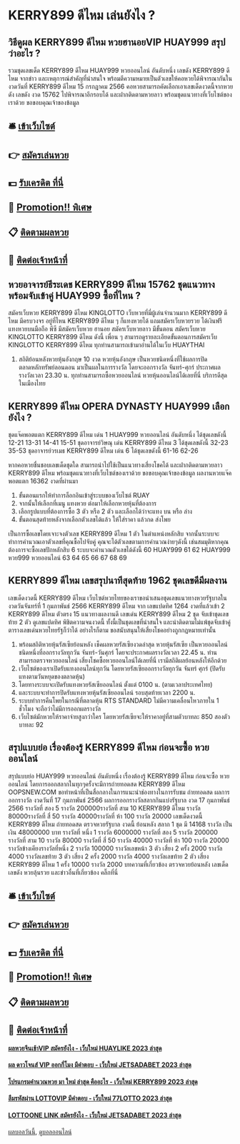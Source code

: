 # KERRY899 ดีไหม เล่นยังไง ?
## วิธีดูผล KERRY899 ดีไหม หวยฮานอยVIP HUAY999 สรุปว่าอะไร ?
รวมชุดเลขเด็ด KERRY899 ดีไหม HUAY999 หวยออนไลน์ อันดับหนึ่ง เลขดัง KERRY899 ดีไหม จากข่าว และเหตุการณ์สำคัญที่น่าสนใจ พร้อมตีความหมายเป็นตัวเลขให้คอหวยได้พิจารณากันในงวดวันที่ KERRY899 ดีไหม 15 กรกฎาคม 2566
คอหวยสามารถคัดเลือกเอาเลขเด็ดงวดนี้จากหวยดัง เลขดัง งวด 15762 ไปพิจารณาอีกรอบได้ และฝากติดตามหวยลาว พร้อมชุดแนวทางที่เว็บไซต์ของเราด้วย
ขอขอบคุณเจ้าของข้อมูล


## 🛎 [เข้าเว็บไซต์](https://bit.ly/3BG5bNw)
## 👉 [สมัครเล่นหวย](https://bit.ly/3BG5bNw)
## 💵 [รับเครดิต ที่นี่](https://bit.ly/3C3mvgS)
## 👑 [Promotion!! พิเศษ](https://bit.ly/3C3mvgS)
## 📋 [ติดตามผลหวย](https://bit.ly/3C3mvgS)
## 📱 [ติดต่อเจ้าหน้าที่](https://bit.ly/3C3mvgS)

## หวยอาจารย์ธีระเดช KERRY899 ดีไหม 15762 ชุดแนวทางพร้อมจับเข้าคู่ HUAY999 ซื้อที่ไหน ?
สมัครเว็บหวย KERRY899 ดีไหม KINGLOTTO เว็บหวยที่มี่ผู้เล่นจำนวนมาก KERRY899 ดีไหม มีครบวงจร อยู่ที่ไหน KERRY899 ดีไหม ๆ ก็แทงหวยได้ แถมสมัครเว็บหวยรวย ได้เงินฟรี แทงหวยบนมือถือ พีซี มีสมัครเว็บหวย ฮานอย สมัครเว็บหวยลาว มีขั้นตอน สมัครเว็บหวย KINGLOTTO KERRY899 ดีไหม ดังนี้
เพื่อน ๆ สามารถดูรายละเอียดขั้นตอนการสมัครเว็บ KINGLOTTO KERRY899 ดีไหม ทุกท่านสามารถเข้ามาอ่านได้ในเว็บ HUAYTHAI
1. สถิติย้อนหลังหวยหุ้นอังกฤษ 10 งวด หวยหุ้นอังกฤษ เป็นหวยชนิดหนึ่งที่ใช้ผลการปิดตลาดหลักทรัพย์ลอนดอน มาเป็นผลในการรางวัล โดยจะออกรางวัล จันทร์-ศุกร์ ประกาศผลรางวัลเวลา 23.30 น. ทุกท่านสามารถซื้อหวยออนไลน์ หวยหุ้นออนไลน์ได้เลยที่นี่ บริการดีสุดในเมืองไทย

## KERRY899 ดีไหม OPERA DYNASTY HUAY999 เลือกยังไง ?
ชุดแจ๊คพอตแตก KERRY899 ดีไหม เด่น 1 HUAY999 หวยออนไลน์ อันดับหนึ่ง ได้ชุดเลขดังนี้
12-21
13-31
14-41
15-51
ชุดอาจารย์วิษณุ เด่น KERRY899 ดีไหม 3 ได้ชุดเลขดังนี้
32-23
35-53
ชุดอาจารย์วรเมธ KERRY899 ดีไหม เด่น 6 ได้ชุดเลขดังนี้
61-16
62-26

หากคอหวยชื่นชอบเลขเด็ดชุดใด สามารถนำไปใช้เป็นแนวทางเสี่ยงโชคได้ และฝากติดตามหวยลาว KERRY899 ดีไหม พร้อมชุดแนวทางที่เว็บไซต์ของเราด้วย
ขอขอบคุณเจ้าของข้อมูล
ผลงานหวยแจ๊คพอตแตก 16362 งวดที่ผ่านมา
1. ขั้นตอนแรกให้ทำการล็อกอินเข้าสู่ระบบของเว็บไซต์ RUAY
2. จากนั้นให้เลือกที่เมนู แทงหวย ต่อมาให้เลือกหวยหุ้นที่ต้องการ
3. เลือกรูปแบบที่ต้องการซื้อ 3 ตัว หรือ 2 ตัว และเลือกได้ว่าจะแทง บน หรือ ล่าง
4. ขั้นตอนสุดท้ายหลังจากเลือกตัวเลขได้แล้ว ให้ใส่ราคา แล้วกด ส่งโพย

เป็นการซื้อเลขโดยเจาะจงตัวเลข KERRY899 ดีไหม 1 ตัว ในตำแหน่งหลักสิบ จากนั้นระบบจะทำการคำนวณเอาตัวเลขที่คุณซื้อไปจับคู่ คุณจะได้ตัวเลขตามการคำนวณง่ายๆดังนี้
เช่นสมมุติหากคุณต้องการจะซื้อเลขปักหลักสิบ 6 ระบบจะคำนวณตัวเลขได้ดังนี้ 60 HUAY999 61 62 HUAY999 หวย999 หวยออนไลน์ 63 64 65 66 67 68 69

## KERRY899 ดีไหม เลขสรุปนาทีสุดท้าย 1962 ชุดเลขดีมีผลงาน
เลขเด็ดงวดนี้ KERRY899 ดีไหม เว็บไซต์หวยไทยของเราขอนำเสนอชุดเลขแนวทางหวยรัฐบาลในงวดวันจันทร์ที่ 1 กุมภาพันธ์ 2566 KERRY899 ดีไหม จาก เลขแปดทิศ 1264 งวดที่แล้วเข้า 2 KERRY899 ดีไหม ตัวตรง 15 แนวทางผลงานดี เลขเด่น KERRY899 ดีไหม 2 ชุด จับเข้าชุดเลขท้าย 2 ตัว ดูเลขแปดทิศ พิชิตความจนงวดนี้ ทั้งนี้เป็นชุดเลขที่น่าสนใจ และน่าติดตามไม่แพ้ชุดจับเข้าคู่ตารางเลขเด่นหวยไทยรัฐก็ว่าได้ อย่างไรก็ตาม ขอสนับสนุนให้เสี่ยงโชคอย่างถูกกฎหมายเท่านั้น
1. พร้อมสถิติหวยหุ้นรัสเซียย้อนหลัง เช็คผลหวยรัสเซียงวดล่าสุด หวยหุ้นรัสเซีย เป็นหวยออนไลน์ชนิดหนึ่งที่ออกรางวัลทุกวัน จันทร์-วันศุกร์ โดยจะประกาศผลรางวัลเวลา 22.45 น. ท่านสามารถตรวจหวยออนไลน์ เสี่ยงโชคซื้อหวยออนไลน์ได้เลยที่นี่ เรามีสถิติผลย้อนหลังให้อีกด้วย
2. เว็บไซต์ของเราเปิดรับแทงออนไลน์ทุกวัน โดยหวยรัสเซียออกรางวัลทุกวัน จันทร์ ศุกร์ (ปิดรับแทงตามวันหยุดของตลาดหุ้น)
3. โดยทางระบบจะเปิดรับแทงหวยรัสเซียออนไลน์ ตั้งแต่ 0100 น. (ตามเวลาประเทศไทย)
4. และระบบจะทำการปิดรับแทงหวยหุ้นรัสเซียออนไลน์ รอบสุดท้ายเวลา 2200 น.
5. ระบบทำการคืนโพยในกรณีที่ตลาดหุ้น RTS STANDARD ไม่มีความเคลื่อนไหวภายใน 1 ชั่วโมง จะถือว่าไม่มีการออกผลรางวัล
6. เว็บไซต์มักหวยให้ราคาจ่ายสูงกว่าใคร โดยหวยรัสเซียจะให้ราคาอยู่ที่สามตัวบาทละ 850 สองตัวบาทละ 92

## สรุปแบบย่อ เรื่องต้องรู้ KERRY899 ดีไหม ก่อนจะซื้อ หวยออนไลน์
สรุปแบบย่อ HUAY999 หวยออนไลน์ อันดับหนึ่ง เรื่องต้องรู้ KERRY899 ดีไหม ก่อนจะซื้อ หวยออนไลน์ โดยการออกสลากในทุกๆครั้งจะมีการถ่ายทอดสด KERRY899 ดีไหม OOPSNEW.COM ขอทำหน้าที่เป็นสื่อกลางในการแนะนำช่องทางในการรับชม
ถ่ายทอดสด ผลการออกรางวัล งวดวันที่ 17 กุมภาพันธ์ 2566
ผลการออกรางวัลสลากกินแบ่งรัฐบาล งวด 17 กุมภาพันธ์ 2566
รางวัลที่ สอง 5 รางวัล 200000รางวัลที่ สาม 10 KERRY899 ดีไหม รางวัล 80000รางวัลที่ สี่ 50 รางวัล 40000รางวัลที่ ห้า 100 รางวัล 20000
 เลขเด็ดงวดนี้ KERRY899 ดีไหม ถ่ายทอดสด ตรวจหวยรัฐบาล งวดนี้ ย้อนหลัง 
สลาก 1 ชุด มี 14168 รางวัล เป็นเงิน 48000000 บาท
รางวัลที่ หนึ่ง 1 รางวัล 6000000 รางวัลที่ สอง 5 รางวัล 200000 รางวัลที่ สาม 10 รางวัล 80000 รางวัลที่ สี่ 50 รางวัล 40000 รางวัลที่ ห้า 100 รางวัล 20000 รางวัลข้างเคียงรางวัลที่หนึ่ง 2 รางวัล 100000 รางวัลเลขหน้า 3 ตัว เสี่ยง 2 ครั้ง 2000 รางวัล 4000 รางวัลเลขท้าย 3 ตัว เสี่ยง 2 ครั้ง 2000 รางวัล 4000 รางวัลเลขท้าย 2 ตัว เสี่ยง KERRY899 ดีไหม 1 ครั้ง 10000 รางวัล 2000
บทความที่เกี่ยวข้อง
ตรวจหวยย้อนหลัง เลขเด็ดเลขดัง หวยลุ้นรวย และข่าวอื่นที่เกี่ยวข้อง คลิ๊กที่นี่

## 🛎 [เข้าเว็บไซต์](https://bit.ly/3BG5bNw)
## 👉 [สมัครเล่นหวย](https://bit.ly/3BG5bNw)
## 💵 [รับเครดิต ที่นี่](https://bit.ly/3C3mvgS)
## 👑 [Promotion!! พิเศษ](https://bit.ly/3C3mvgS)
## 📋 [ติดตามผลหวย](https://bit.ly/3C3mvgS)
## 📱 [ติดต่อเจ้าหน้าที่](https://bit.ly/3C3mvgS)

#### [ผลหวยจีนเช้าVIP สมัครยังไง - เว็บใหม่ HUAYLIKE 2023 ล่าสุด](https://atom.io/themes/ผลหวยจีนเช้าvip%20สมัครยังไง%20-%20เว็บใหม่%20huaylike%202023%20ล่าสุด)
#### [ผล ดาวโจนส์ VIP ออกกี่โมง มีคำตอบ - เว็บใหม่ JETSADABET 2023 ล่าสุด](https://atom.io/themes/ผล%20ดาวโจนส์%20vip%20ออกกี่โมง%20มีคำตอบ%20-%20เว็บใหม่%20jetsadabet%202023%20ล่าสุด)
#### [โปรแกรมคำนวณหวย มา ใหม่ ล่าสุด คืออะไร - เว็บใหม่ KERRY899 2023 ล่าสุด](https://atom.io/themes/โปรแกรมคำนวณหวย%20มา%20ใหม่%20ล่าสุด%20คืออะไร%20-%20เว็บใหม่%20kerry899%202023%20ล่าสุด)
#### [ลืมรหัสผ่าน LOTTOVIP มีคำตอบ - เว็บใหม่ 77LOTTO 2023 ล่าสุด](https://atom.io/themes/ลืมรหัสผ่าน%20lottovip%20มีคำตอบ%20-%20เว็บใหม่%2077lotto%202023%20ล่าสุด)
#### [LOTTOONE LINK สมัครยังไง - เว็บใหม่ JETSADABET 2023 ล่าสุด](https://atom.io/themes/lottoone%20link%20สมัครยังไง%20-%20เว็บใหม่%20jetsadabet%202023%20ล่าสุด)

[ผลบอลวันนี้](https://siamsport.tv "ผลบอลวันนี้"), [ดูบอลออนไลน์](https://siamsport.tv/ดูบอลสด "ดูบอลออนไลน์")